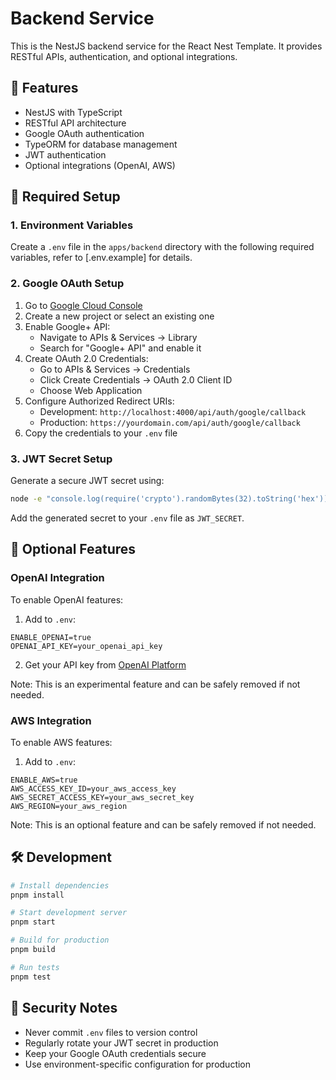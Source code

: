 # Backend Service

This is the NestJS backend service for the React Nest Template. It provides RESTful APIs, authentication, and optional integrations.

## 🚀 Features

- NestJS with TypeScript
- RESTful API architecture
- Google OAuth authentication
- TypeORM for database management
- JWT authentication
- Optional integrations (OpenAI, AWS)

## 🔧 Required Setup

### 1. Environment Variables

Create a `.env` file in the `apps/backend` directory with the following required variables, refer to [.env.example] for details.

### 2. Google OAuth Setup

1. Go to [Google Cloud Console](https://console.cloud.google.com)
2. Create a new project or select an existing one
3. Enable Google+ API:
   - Navigate to APIs & Services → Library
   - Search for "Google+ API" and enable it
4. Create OAuth 2.0 Credentials:
   - Go to APIs & Services → Credentials
   - Click Create Credentials → OAuth 2.0 Client ID
   - Choose Web Application
5. Configure Authorized Redirect URIs:
   - Development: `http://localhost:4000/api/auth/google/callback`
   - Production: `https://yourdomain.com/api/auth/google/callback`
6. Copy the credentials to your `.env` file

### 3. JWT Secret Setup

Generate a secure JWT secret using:

```bash
node -e "console.log(require('crypto').randomBytes(32).toString('hex'))"
```

Add the generated secret to your `.env` file as `JWT_SECRET`.

## 🎯 Optional Features

### OpenAI Integration

To enable OpenAI features:

1. Add to `.env`:

```env
ENABLE_OPENAI=true
OPENAI_API_KEY=your_openai_api_key
```

2. Get your API key from [OpenAI Platform](https://platform.openai.com/api-keys)

Note: This is an experimental feature and can be safely removed if not needed.

### AWS Integration

To enable AWS features:

1. Add to `.env`:

```env
ENABLE_AWS=true
AWS_ACCESS_KEY_ID=your_aws_access_key
AWS_SECRET_ACCESS_KEY=your_aws_secret_key
AWS_REGION=your_aws_region
```

Note: This is an optional feature and can be safely removed if not needed.

## 🛠️ Development

```bash
# Install dependencies
pnpm install

# Start development server
pnpm start

# Build for production
pnpm build

# Run tests
pnpm test
```

## 🔐 Security Notes

- Never commit `.env` files to version control
- Regularly rotate your JWT secret in production
- Keep your Google OAuth credentials secure
- Use environment-specific configuration for production
